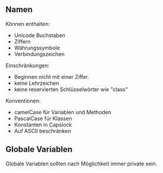 ## Namen
Können enthalten:
* Unicode Buchstaben
* Ziffern
* Währungssymbole
* Verbindungszeichen

Einschränkungen:
* Beginnen nicht mit einer Ziffer.
* keine Lehrzeichen
* keine reservierten Schlüsselwörter wie "class"

Konventionen:
* camelCase für Variablen und Methoden
* PascalCase für Klassen
* Konstanten in Capslock
* Auf ASCII beschränken

## Globale Variablen
Globale Variablen sollten nach Möglichkeit immer private sein.